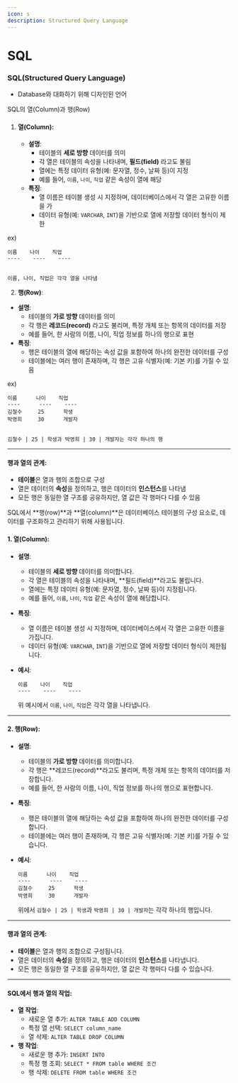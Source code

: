 ```yaml
---
icon: s
description: Structured Query Language
---
```


# SQL

### SQL(Structured Query Language)

* Database와 대화하기 위해 디자인된 언어

SQL의 열(Column)과 행(Row)

1. #### **열(Column)**:
   * **설명**:
     * 테이블의 **세로 방향** 데이터를 의미
     * 각 열은 테이블의 속성을 나타내며, **필드(field)** 라고도 불림
     * 열에는 특정 데이터 유형(예: 문자열, 정수, 날짜 등)이 지정
     * 예를 들어, `이름`, `나이`, `직업` 같은 속성이 열에 해당
   * **특징**:
     * 열 이름은 테이블 생성 시 지정하며, 데이터베이스에서 각 열은 고유한 이름을 가
     * 데이터 유형(예: `VARCHAR`, `INT`)을 기반으로 열에 저장할 데이터 형식이 제한

ex)

```
이름    나이    직업
----    ----    ----


이름, 나이, 직업은 각각 열을 나타냄
```

2. **행(Row)**:

* **설명**:
  * 테이블의 **가로 방향** 데이터를 의미
  * 각 행은 **레코드(record)** 라고도 불리며, 특정 개체 또는 항목의 데이터를 저장
  * 예를 들어, 한 사람의 이름, 나이, 직업 정보를 하나의 행으로 표현
* **특징**:
  * 행은 테이블의 열에 해당하는 속성 값을 포함하여 하나의 완전한 데이터를 구성
  * 테이블에는 여러 행이 존재하며, 각 행은 고유 식별자(예: 기본 키)를 가질 수 있음

ex)

```
이름      나이    직업
----      ----    ----
김철수     25      학생
박영희     30      개발자


김철수 | 25 | 학생과 박영희 | 30 | 개발자는 각각 하나의 행
```

***

#### **행과 열의 관계**:

* **테이블**은 열과 행의 조합으로 구성
* 열은 데이터의 **속성**을 정의하고, 행은 데이터의 **인스턴스**를 나타냄
* 모든 행은 동일한 열 구조를 공유하지만, 열 값은 각 행마다 다를 수 있음



SQL에서 \*\*행(row)\*\*과 \*\*열(column)\*\*은 데이터베이스 테이블의 구성 요소로, 데이터를 구조화하고 관리하기 위해 사용됩니다.

#### 1. **열(Column)**:

* **설명**:
  * 테이블의 **세로 방향** 데이터를 의미합니다.
  * 각 열은 테이블의 속성을 나타내며, \*\*필드(field)\*\*라고도 불립니다.
  * 열에는 특정 데이터 유형(예: 문자열, 정수, 날짜 등)이 지정됩니다.
  * 예를 들어, `이름`, `나이`, `직업` 같은 속성이 열에 해당합니다.
* **특징**:
  * 열 이름은 테이블 생성 시 지정하며, 데이터베이스에서 각 열은 고유한 이름을 가집니다.
  * 데이터 유형(예: `VARCHAR`, `INT`)을 기반으로 열에 저장할 데이터 형식이 제한됩니다.
*   **예시**:

    ```plaintext
    이름    나이    직업
    ----    ----    ----
    ```

    위 예시에서 `이름`, `나이`, `직업`은 각각 열을 나타냅니다.

***

#### 2. **행(Row)**:

* **설명**:
  * 테이블의 **가로 방향** 데이터를 의미합니다.
  * 각 행은 \*\*레코드(record)\*\*라고도 불리며, 특정 개체 또는 항목의 데이터를 저장합니다.
  * 예를 들어, 한 사람의 이름, 나이, 직업 정보를 하나의 행으로 표현합니다.
* **특징**:
  * 행은 테이블의 열에 해당하는 속성 값을 포함하여 하나의 완전한 데이터를 구성합니다.
  * 테이블에는 여러 행이 존재하며, 각 행은 고유 식별자(예: 기본 키)를 가질 수 있습니다.
*   **예시**:

    ```plaintext
    이름      나이    직업
    ----      ----    ----
    김철수     25      학생
    박영희     30      개발자
    ```

    위에서 `김철수 | 25 | 학생`과 `박영희 | 30 | 개발자`는 각각 하나의 행입니다.

***

#### **행과 열의 관계**:

* **테이블**은 열과 행의 조합으로 구성됩니다.
* 열은 데이터의 **속성**을 정의하고, 행은 데이터의 **인스턴스**를 나타냅니다.
* 모든 행은 동일한 열 구조를 공유하지만, 열 값은 각 행마다 다를 수 있습니다.

***

#### **SQL에서 행과 열의 작업**:

* **열 작업**:
  * 새로운 열 추가: `ALTER TABLE ADD COLUMN`
  * 특정 열 선택: `SELECT column_name`
  * 열 삭제: `ALTER TABLE DROP COLUMN`
* **행 작업**:
  * 새로운 행 추가: `INSERT INTO`
  * 특정 행 조회: `SELECT * FROM table WHERE 조건`
  * 행 삭제: `DELETE FROM table WHERE 조건`

